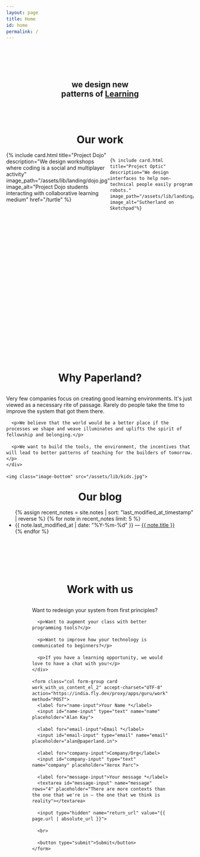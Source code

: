 ```yaml
---
layout: page
title: Home
id: home
permalink: /
---
```


<h2 class="hero_text">we design new<br>patterns of <ins>Learning</ins></h2>

<div class="our_work">
  <!-- header -->
  <h1 class="landing_header">Our work</h1>

  <div class="our_work_layout">
    <!-- Project cards -->
    {% include card.html title="Project Dojo"  description="We design workshops where coding is a social and multiplayer activity" image_path="/assets/lib/landing/dojo.jpg" image_alt="Project Dojo students interacting with collaborative learning medium" href="/turtle" %}
    
    {% include card.html title="Project Optic"  description="We design interfaces to help non-technical people easily program robots." image_path="/assets/lib/landing/ivansutherland.jpeg" image_alt="Sutherland on Sketchpad"%}

  </div>
</div>



<div class="our_why">
  <h1 class="landing_header">Why Paperland?</h1>

  <div class="our_why_content">
    <div>
      <p>Very few companies focus on creating good learning environments. It's just viewed as a necessary rite of passage. Rarely do people take the time to improve the system that got them there.</p>

      <p>We believe that the world would be a better place if the processes we shape and weave illuminates and uplifts the spirit of fellowship and belonging.</p>

      <p>We want to build the tools, the environment, the incentives that will lead to better patterns of teaching for the builders of tomorrow.</p>
    </div>

    <img class="image-bottom" src="/assets/lib/kids.jpg">
  </div>
</div>



<div class="our_blog">
  <h1 class="landing_header">Our blog</h1>

  <ul>
    {% assign recent_notes = site.notes | sort: "last_modified_at_timestamp" | reverse %}
    {% for note in recent_notes limit: 5 %}
      <li>
        {{ note.last_modified_at | date: "%Y-%m-%d" }} — <a class="internal-link" href="{{ site.baseurl }}{{ note.url }}">{{ note.title }}</a>
      </li>
    {% endfor %}
  </ul>

  <!-- <button>read more</button> -->
</div>



<div class="work_with_us">
  <h1 class="landing_header">Work with us</h1>

  <div class="work_with_us_content">
    <div class="padding-right-large work_with_us_content_el_1">
      <p>Want to redesign your system from first principles?</p>

      <p>Want to augment your class with better programming tools?</p>

      <p>Want to improve how your technology is communicated to beginners?</p>

      <p>If you have a learning opportunity, we would love to have a chat with you!</p>
    </div>
    
    <form class="col form-group card work_with_us_content_el_2" accept-charset="UTF-8" action="https://india.fly.dev/proxy/apps/guru/work" method="POST">
      <label for="name-input">Your Name *</label>
      <input id="name-input" type="text" name="name" placeholder="Alan Kay">

      <label for="email-input">Email *</label>
      <input id="email-input" type="email" name="email" placeholder="alan@paperland.in">

      <label for="company-input">Company/Org</label>
      <input id="company-input" type="text" name="company" placeholder="Xerox Parc">
      
      <label for="message-input">Your message *</label>
      <textarea id="message-input" name="message" rows="4" placeholder="There are more contexts than the one that we're in — the one that we think is reality"></textarea>

      <input type="hidden" name="return_url" value="{{ page.url | absolute_url }}">

      <br>

      <button type="submit">Submit</button>
    </form>
  </div>
  <div class="toast" id="toast">
    <i class="fa fa-check-circle"></i>
    <input class="alert-state" id="toast-alert" type="checkbox">

    <div class="alert alert-muted dismissible">
      Sent! To the desks <a class="internal-link" href="/about"> <b>@paperland</b></a>
      <label class="btn-close" for="toast-alert">X</label>
    </div>
  </div>
</div>




<style>
  h1 {
    margin: 1rem;
  }
  
  .hero_text {
    text-align: center;
    padding: 15%; 
  }

  .landing_header {
    text-align: center;
  }

  .our_work {
    padding-bottom: 10vh;

    .our_work_layout {
      display: flex;
      @media (max-width: 640px) {
        flex-direction: column;
      }
    }

    .card {
      margin: 20px;
      width: 50%;
      @media (max-width: 640px) {
        width: 90%;
      }

      img {
        height: 100%;
        object-fit: cover;
      }
      
      .card-text {
        margin-bottom: 0;
      }
    }
  }

  .our_why {
    padding-bottom: 100px; 
    
    .our_why_content {
      display: flex;

      #div {
        margin: 8px;
      }

      .image-bottom {
        margin: 20px;
      }

      @media (max-width: 768px) {
        flex-direction: column;
      }
    }
  }

  .our_blog {
    padding-bottom: 100px; 
  }

  .work_with_us {
    padding-bottom: 100px;
    
    .work_with_us_content {
      display: flex;
      justify-content: center;

      @media (max-width: 768px) {
        flex-direction: column;
      }

      .work_with_us_content_el_1 {
        flex-basis: 60%;
      }
      .work_with_us_content_el_2 {
        flex-basis: 40%;
        
        label {
          margin-bottom: 0;
          margin-top: 10px;
        }
      }
    }

    .name_inputs {
      display: flex;
      justify-content: space-between;
    }

    .submit_button {
      margin: 1rem;
    }
  }
  
  .toast {
      position: fixed;
      bottom: 20px;
      right: 0vh;
      transform: translateX(-50%);
      padding: 10px 20px;
      z-index: 9999;
      opacity: 0;
      visibility: hidden;
      display: none;
      animation: fade-in 10s ease-in-out forwards;
    }

    @keyframes fade-in {
      0% {
        opacity: 0;
        visibility: visible;
        transform: translateX(-50%) translateY(20px);
      }
      15% {
        opacity: 1;
        visibility: visible;
        transform: translateX(-50%) translateY(0);
      }
      
      90% {
        opacity: 0;
        visibility: hidden;
        transform: translateX(-50%) translateY(0);
      }
      
      100% {
        opacity: 0;
        display: none;
        transform: translateX(-50%) translateY(0);
      }
    }
</style>

<script>
  const urlParams = new URLSearchParams(window.location.search)
  if (urlParams.get('sent') == "true"){
   const element = document.getElementById('toast');
   element.style.display = 'block'; // Show the element
            
   }

</script>


